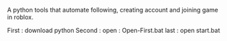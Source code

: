 A python tools that automate following, creating account and joining game in roblox.


First : download python
Second : open : Open-First.bat
last : open start.bat
